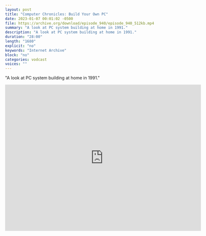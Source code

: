 ```yaml
---
layout: post
title: "Computer Chronicles: Build Your Own PC"
date: 2023-01-07 00:01:02 -0500
file: https://archive.org/download/episode_940/episode_940_512kb.mp4
summary: "A look at PC system building at home in 1991."
description: "A look at PC system building at home in 1991."
duration: "28:00"
length: "1680"
explicit: "no" 
keywords: "Internet Archive"
block: "no" 
categories: vodcast
voices: ""
---
```


"A look at PC system building at home in 1991."

<iframe src="https://archive.org/embed/episode_940" width="640" height="480" frameborder="0" webkitallowfullscreen="true" mozallowfullscreen="true" allowfullscreen></iframe>
